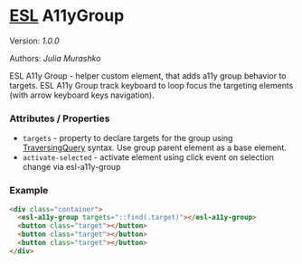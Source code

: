 # [ESL](../../../README.md) A11yGroup

Version: *1.0.0*

Authors: *Julia Murashko*

ESL A11y Group - helper custom element, that adds a11y group behavior to targets.
ESL A11y Group track keyboard to loop focus the targeting elements (with arrow keyboard keys navigation). 

### Attributes / Properties

- `targets` - property to declare targets for the group using [TraversingQuery](../esl-traversing-query/README.md) syntax. Use group parent element as a base element.
- `activate-selected` - activate element using click event on selection change via esl-a11y-group

### Example
```html
<div class="container">
  <esl-a11y-group targets="::find(.target)"></esl-a11y-group>
  <button class="target"></button>
  <button class="target"></button>
  <button class="target"></button>
</div>
```
